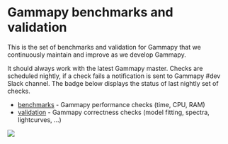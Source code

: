 # Gammapy benchmarks and validation

This is the set of benchmarks and validation for Gammapy that we
continuously maintain and improve as we develop Gammapy.

It should always work with the latest Gammapy master. Checks are scheduled nightly, 
if a check fails a notification is sent to Gammapy #dev Slack channel. 
The badge below displays the status of last nightly set of checks.

- [benchmarks](benchmarks) - Gammapy performance checks (time, CPU, RAM)
- [validation](validation) - Gammapy correctness checks (model fitting, spectra, lightcurves, ...)

![](https://github.com/gammapy/gammapy-benchmarks/workflows/benchmarks%20and%20validation/badge.svg)
